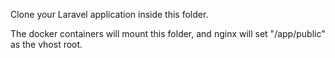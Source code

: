 Clone your Laravel application inside this folder.

The docker containers will mount this folder, and nginx will set "/app/public" as the vhost root.
